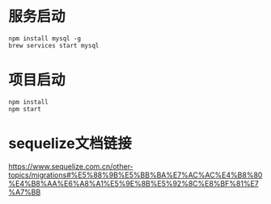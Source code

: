 # 服务启动
```shell script
npm install mysql -g
brew services start mysql
```

# 项目启动
```shell script
npm install
npm start
```

# sequelize文档链接
https://www.sequelize.com.cn/other-topics/migrations#%E5%88%9B%E5%BB%BA%E7%AC%AC%E4%B8%80%E4%B8%AA%E6%A8%A1%E5%9E%8B%E5%92%8C%E8%BF%81%E7%A7%BB